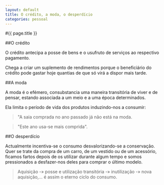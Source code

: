 ```yaml
---
layout: default
title: O crédito, a moda, o desperdício
categories: pessoal
---
```


#{{ page.title }}

##O crédito

O crédito antecipa a posse de bens e o usufruto de serviços ao respectivo pagamento.

Chega a criar um suplemento de rendimentos porque o beneficiário do crédito pode gastar hoje quantias de que só virá a dispor mais tarde.

##A moda

A moda é o efémero, consubstancia uma maneira transitória de viver e de pensar, estando associada a um meio e a uma época determinados.

Ela limita o período de vida dos produtos induzindo-nos a consumir:

> "A saia comprada no ano passado já não está na moda.

> "Este ano usa-se mais comprida".

##O desperdício

Actualmente incentiva-se o consumo desvalorizando-se a conservação. Quer se trate da compra de um carro, de um vestido ou de um acessório, ficamos fartos depois de os utilizar durante algum tempo e somos pressionados a desfazer-nos deles para comprar o último modelo.

> Aquisição -» posse e utilização transitória -» inutilização -» nova aquisição,... é assim o eterno ciclo do consumo.